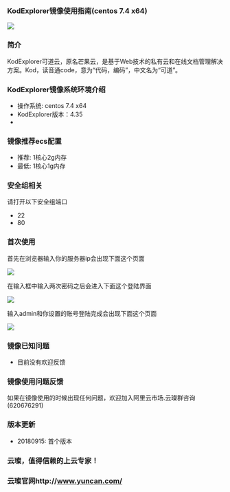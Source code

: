 ### KodExplorer镜像使用指南(centos 7.4 x64)

![](https://upload-images.jianshu.io/upload_images/3778244-9c476cf75d204cfc.png?imageMogr2/auto-orient/strip%7CimageView2/2/w/1240)


### 简介

KodExplorer可道云，原名芒果云，是基于Web技术的私有云和在线文档管理解决方案。Kod，读音通code，意为“代码，编码”，中文名为“可道”。

### KodExplorer镜像系统环境介绍

- 操作系统: centos 7.4 x64
- KodExplorer版本：4.35
- 

### 镜像推荐ecs配置

-  推荐: 1核心2g内存
- 最低: 1核心1g内存

### 安全组相关

请打开以下安全组端口

- 22
- 80

### 首次使用

首先在浏览器输入你的服务器ip会出现下面这个页面

![](https://upload-images.jianshu.io/upload_images/3778244-322f9d9d16addd19.PNG?imageMogr2/auto-orient/strip%7CimageView2/2/w/1240)

在输入框中输入两次密码之后会进入下面这个登陆界面

![](https://upload-images.jianshu.io/upload_images/3778244-51182e00973066e6.PNG?imageMogr2/auto-orient/strip%7CimageView2/2/w/1240)

输入admin和你设置的账号登陆完成会出现下面这个页面

![](https://upload-images.jianshu.io/upload_images/3778244-429b2b0ae57aaa72.PNG?imageMogr2/auto-orient/strip%7CimageView2/2/w/1240)



### 镜像已知问题

- 目前没有欢迎反馈

### 镜像使用问题反馈

如果在镜像使用的时候出现任何问题，欢迎加入阿里云市场.云璨群咨询(620676291)

### 版本更新

- 20180915: 首个版本

### 云璨，值得信赖的上云专家！

### 云璨官网http://www.yuncan.com/